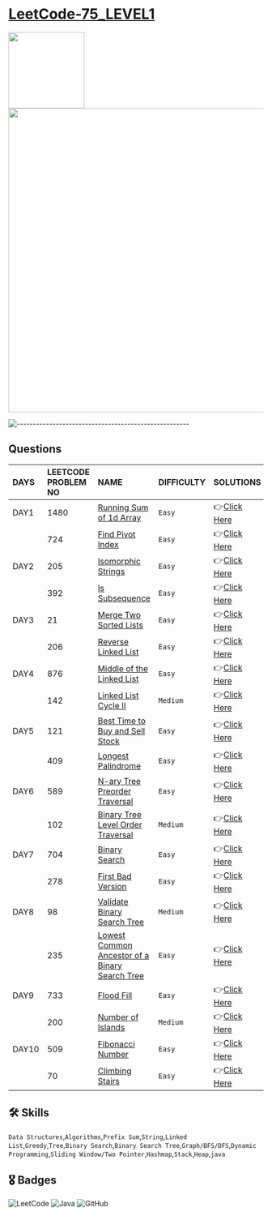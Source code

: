 # [LeetCode-75_LEVEL1](https://leetcode.com/study-plan/leetcode-75/?progress=zm70yje)
<p float="left">
  <img src="https://assets.leetcode.com/study_plan/leetcode-75/cover.png" width="150" />
  <img src="https://upload.wikimedia.org/wikipedia/commons/0/0a/LeetCode_Logo_black_with_text.svg" width="600" /> 
</p>

![-----------------------------------------------------](https://raw.githubusercontent.com/andreasbm/readme/master/assets/lines/rainbow.png)

## Questions
| DAYS  | LEETCODE PROBLEM NO |  NAME                         |  DIFFICULTY  |   SOLUTIONS                                                    |
| :-----| :------------------ | :---------------------------- | :----------- |  :------------------------------------------------------------ |
| DAY1 | 1480 | [Running Sum of 1d Array](https://leetcode.com/problems/running-sum-of-1d-array/) | `Easy` | 👉[Click Here](https://github.com/dhrupad17/LeetCode-75_LEVEL1/blob/main/DAY1P1.md) |
|  | 724 | [Find Pivot Index](https://leetcode.com/problems/find-pivot-index/) | `Easy` | 👉[Click Here](https://github.com/dhrupad17/LeetCode-75_LEVEL1/blob/main/DAY1P2.md) |
| DAY2 | 205 | [Isomorphic Strings](https://leetcode.com/problems/isomorphic-strings/) | `Easy` | 👉[Click Here](https://github.com/dhrupad17/LeetCode-75_LEVEL1/blob/main/DAY2P1.md) |
|  | 392 | [Is Subsequence](https://leetcode.com/problems/is-subsequence/) | `Easy` | 👉[Click Here](https://github.com/dhrupad17/LeetCode-75_LEVEL1/blob/main/DAY2P2.md) |
| DAY3 | 21 | [Merge Two Sorted Lists](https://leetcode.com/problems/merge-two-sorted-lists/) | `Easy` | 👉[Click Here](https://github.com/dhrupad17/LeetCode-75_LEVEL1/blob/main/DAY3P1.md) |
|  | 206 | [Reverse Linked List](https://leetcode.com/problems/reverse-linked-list/) | `Easy` | 👉[Click Here](https://github.com/dhrupad17/LeetCode-75_LEVEL1/blob/main/DAY3P2.md) |
| DAY4 | 876 | [Middle of the Linked List](https://leetcode.com/problems/middle-of-the-linked-list/) | `Easy` | 👉[Click Here](https://github.com/dhrupad17/LeetCode-75_LEVEL1/blob/main/DAY4P1.md) |
|  | 142 | [Linked List Cycle II](https://leetcode.com/problems/linked-list-cycle-ii/) | `Medium` | 👉[Click Here](https://github.com/dhrupad17/LeetCode-75_LEVEL1/blob/main/DAY4P2.md) |
| DAY5 | 121 | [Best Time to Buy and Sell Stock](https://leetcode.com/problems/best-time-to-buy-and-sell-stock/) | `Easy` | 👉[Click Here](https://github.com/dhrupad17/LeetCode-75_LEVEL1/blob/main/DAY5P1.md) |
|  | 409 | [Longest Palindrome](https://leetcode.com/problems/longest-palindrome/) | `Easy` | 👉[Click Here](https://github.com/dhrupad17/LeetCode-75_LEVEL1/blob/main/DAY5P2.md) |
| DAY6 | 589 | [N-ary Tree Preorder Traversal](https://leetcode.com/problems/n-ary-tree-preorder-traversal/) | `Easy` | 👉[Click Here](https://github.com/dhrupad17/LeetCode-75_LEVEL1/blob/main/DAY6P1.md) |
|  | 102 | [Binary Tree Level Order Traversal](https://leetcode.com/problems/binary-tree-level-order-traversal/) | `Medium` | 👉[Click Here](https://github.com/dhrupad17/LeetCode-75_LEVEL1/blob/main/DAY6P2.md) |
| DAY7 | 704 | [Binary Search](https://leetcode.com/problems/binary-search/) | `Easy` | 👉[Click Here](https://github.com/dhrupad17/LeetCode-75_LEVEL1/blob/main/DAY7P1.md) |
|  | 278 | [First Bad Version](https://leetcode.com/problems/first-bad-version/) | `Easy` | 👉[Click Here](https://github.com/dhrupad17/LeetCode-75_LEVEL1/blob/main/DAY7P2.md) |
| DAY8 | 98 | [Validate Binary Search Tree](https://leetcode.com/problems/validate-binary-search-tree/) | `Medium` | 👉[Click Here](https://github.com/dhrupad17/LeetCode-75_LEVEL1/blob/main/DAY8P1.md) |
|  | 235 | [Lowest Common Ancestor of a Binary Search Tree](https://leetcode.com/problems/lowest-common-ancestor-of-a-binary-search-tree/) | `Easy` | 👉[Click Here](https://github.com/dhrupad17/LeetCode-75_LEVEL1/blob/main/DAY8P2.md) |
| DAY9 | 733 | [Flood Fill](https://leetcode.com/problems/flood-fill/) | `Easy` | 👉[Click Here](https://github.com/dhrupad17/LeetCode-75_LEVEL1/blob/main/DAY9P1.md) |
|  | 200 | [Number of Islands](https://leetcode.com/problems/number-of-islands/) | `Medium` | 👉[Click Here](https://github.com/dhrupad17/LeetCode-75_LEVEL1/blob/main/DAY9P2.md) |
| DAY10 | 509 | [Fibonacci Number](https://leetcode.com/problems/fibonacci-number/) | `Easy` | 👉[Click Here](https://github.com/dhrupad17/LeetCode-75_LEVEL1/blob/main/DAY10P1.md) |
|  | 70 | [Climbing Stairs](https://leetcode.com/problems/climbing-stairs/) | `Easy` | 👉[Click Here](https://github.com/dhrupad17/LeetCode-75_LEVEL1/blob/main/DAY10P2.md) |
## 🛠 Skills
  `Data Structures`,`Algorithms`,`Prefix Sum`,`String`,`Linked List`,`Greedy`,`Tree`,`Binary Search`,`Binary Search Tree`,`Graph/BFS/DFS`,`Dynamic Programming`,`Sliding Window/Two Pointer`,`Hashmap`,`Stack`,`Heap`,`java`

## 🎖️ Badges
![LeetCode](https://img.shields.io/badge/LeetCode-000000?style=for-the-badge&logo=LeetCode&logoColor=#d16c06)
![Java](https://img.shields.io/badge/Java-ED8B00?style=for-the-badge&logo=java&logoColor=white)
![GitHub](https://img.shields.io/badge/github-%23121011.svg?style=for-the-badge&logo=github&logoColor=white)
